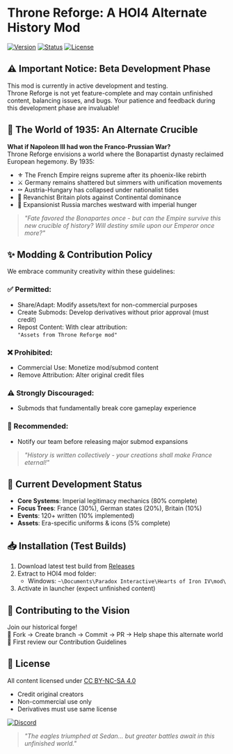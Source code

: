 # Throne Reforge: A HOI4 Alternate History Mod

[![Version](https://img.shields.io/badge/version-0.1b-orange)](https://github.com/Aenyrag/HOI4-Throne-Reforge-mod/releases) [![Status](https://img.shields.io/badge/status-In%20Development-important)]() [![License](https://img.shields.io/badge/license-CC%20BY--NC--SA%204.0-lightgrey)](https://creativecommons.org/licenses/by-nc-sa/4.0/)

## ⚠️ Important Notice: Beta Development Phase
This mod is currently in active development and testing.  
Throne Reforge is not yet feature-complete and may contain unfinished content, balancing issues, and bugs. Your patience and feedback during this development phase are invaluable!

## 🏰 The World of 1935: An Alternate Crucible
**What if Napoleon III had won the Franco-Prussian War?**  
Throne Reforge envisions a world where the Bonapartist dynasty reclaimed European hegemony. By 1935:

- ⚜️ The French Empire reigns supreme after its phoenix-like rebirth
- ⚔️ Germany remains shattered but simmers with unification movements
- ⚰️ Austria-Hungary has collapsed under nationalist tides
- 🏴󠁧󠁢󠁥󠁮󠁧󠁿 Revanchist Britain plots against Continental dominance
- 🐻 Expansionist Russia marches westward with imperial hunger

> *"Fate favored the Bonapartes once - but can the Empire survive this new crucible of history? Will destiny smile upon our Emperor once more?"*

## ✨ Modding & Contribution Policy
We embrace community creativity within these guidelines:

### ✅ Permitted:
- Share/Adapt: Modify assets/text for non-commercial purposes
- Create Submods: Develop derivatives without prior approval (must credit)
- Repost Content: With clear attribution:  
  `"Assets from Throne Reforge mod"`

### ❌ Prohibited:
- Commercial Use: Monetize mod/submod content
- Remove Attribution: Alter original credit files

### ⚠️ Strongly Discouraged:
- Submods that fundamentally break core gameplay experience

### 🌟 Recommended:
- Notify our team before releasing major submod expansions

> *"History is written collectively - your creations shall make France eternal!"*

## 🔧 Current Development Status
- **Core Systems**: Imperial legitimacy mechanics (80% complete)
- **Focus Trees**: France (30%), German states (20%), Britain (10%)
- **Events**: 120+ written (10% implemented)
- **Assets**: Era-specific uniforms & icons (5% complete)

## 📥 Installation (Test Builds)
1. Download latest test build from [Releases](https://github.com/Aenyrag/HOI4-Throne-Reforge-mod/releases)
2. Extract to HOI4 mod folder:
   - Windows: `~\Documents\Paradox Interactive\Hearts of Iron IV\mod\`
3. Activate in launcher (expect unfinished content)

## 🤝 Contributing to the Vision
Join our historical forge!  
🔧 Fork → Create branch → Commit → PR → Help shape this alternate world  
📜 First review our Contribution Guidelines

## 📜 License
All content licensed under [CC BY-NC-SA 4.0](https://creativecommons.org/licenses/by-nc-sa/4.0/)
- Credit original creators
- Non-commercial use only
- Derivatives must use same license

[![Discord](https://img.shields.io/badge/Discord-Join%20Development-7289da)]()

> *"The eagles triumphed at Sedan... but greater battles await in this unfinished world."*
